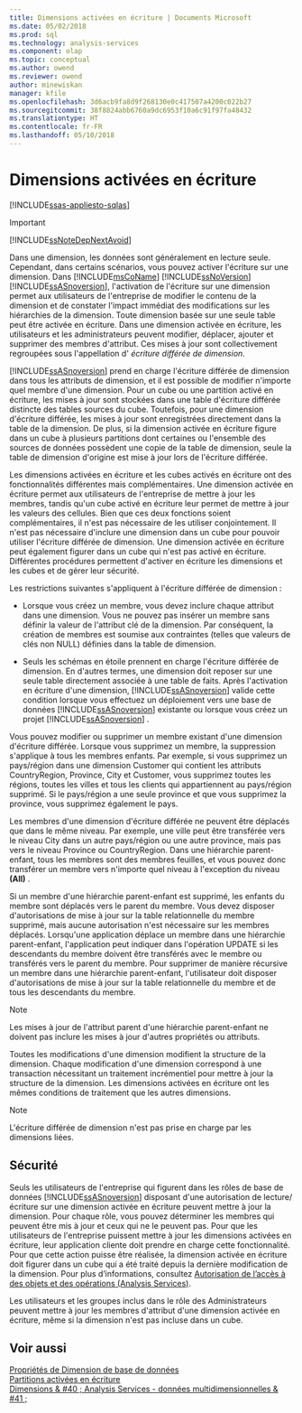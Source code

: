```yaml
---
title: Dimensions activées en écriture | Documents Microsoft
ms.date: 05/02/2018
ms.prod: sql
ms.technology: analysis-services
ms.component: olap
ms.topic: conceptual
ms.author: owend
ms.reviewer: owend
author: minewiskan
manager: kfile
ms.openlocfilehash: 3d6acb9fa8d9f268130e0c417507a4200c022b27
ms.sourcegitcommit: 38f8824abb6760a9dc6953f10a6c91f97fa48432
ms.translationtype: HT
ms.contentlocale: fr-FR
ms.lasthandoff: 05/10/2018
---
```

# <a name="write-enabled-dimensions"></a>Dimensions activées en écriture
[!INCLUDE[ssas-appliesto-sqlas](../../includes/ssas-appliesto-sqlas.md)]
    
> [!IMPORTANT]  
>  [!INCLUDE[ssNoteDepNextAvoid](../../includes/ssnotedepnextavoid-md.md)]  
  
 Dans une dimension, les données sont généralement en lecture seule. Cependant, dans certains scénarios, vous pouvez activer l'écriture sur une dimension. Dans [!INCLUDE[msCoName](../../includes/msconame-md.md)] [!INCLUDE[ssNoVersion](../../includes/ssnoversion-md.md)] [!INCLUDE[ssASnoversion](../../includes/ssasnoversion-md.md)], l'activation de l'écriture sur une dimension permet aux utilisateurs de l'entreprise de modifier le contenu de la dimension et de constater l'impact immédiat des modifications sur les hiérarchies de la dimension. Toute dimension basée sur une seule table peut être activée en écriture. Dans une dimension activée en écriture, les utilisateurs et les administrateurs peuvent modifier, déplacer, ajouter et supprimer des membres d'attribut. Ces mises à jour sont collectivement regroupées sous l'appellation d' *écriture différée de dimension*.  
  
 [!INCLUDE[ssASnoversion](../../includes/ssasnoversion-md.md)] prend en charge l'écriture différée de dimension dans tous les attributs de dimension, et il est possible de modifier n'importe quel membre d'une dimension. Pour un cube ou une partition activé en écriture, les mises à jour sont stockées dans une table d'écriture différée distincte des tables sources du cube. Toutefois, pour une dimension d'écriture différée, les mises à jour sont enregistrées directement dans la table de la dimension. De plus, si la dimension activée en écriture figure dans un cube à plusieurs partitions dont certaines ou l'ensemble des sources de données possèdent une copie de la table de dimension, seule la table de dimension d'origine est mise à jour lors de l'écriture différée.  
  
 Les dimensions activées en écriture et les cubes activés en écriture ont des fonctionnalités différentes mais complémentaires. Une dimension activée en écriture permet aux utilisateurs de l'entreprise de mettre à jour les membres, tandis qu'un cube activé en écriture leur permet de mettre à jour les valeurs des cellules. Bien que ces deux fonctions soient complémentaires, il n'est pas nécessaire de les utiliser conjointement. Il n'est pas nécessaire d'inclure une dimension dans un cube pour pouvoir utiliser l'écriture différée de dimension. Une dimension activée en écriture peut également figurer dans un cube qui n'est pas activé en écriture. Différentes procédures permettent d'activer en écriture les dimensions et les cubes et de gérer leur sécurité.  
  
 Les restrictions suivantes s'appliquent à l'écriture différée de dimension :  
  
-   Lorsque vous créez un membre, vous devez inclure chaque attribut dans une dimension. Vous ne pouvez pas insérer un membre sans définir la valeur de l'attribut clé de la dimension. Par conséquent, la création de membres est soumise aux contraintes (telles que valeurs de clés non NULL) définies dans la table de dimension.  
  
-   Seuls les schémas en étoile prennent en charge l'écriture différée de dimension. En d'autres termes, une dimension doit reposer sur une seule table directement associée à une table de faits. Après l'activation en écriture d'une dimension, [!INCLUDE[ssASnoversion](../../includes/ssasnoversion-md.md)] valide cette condition lorsque vous effectuez un déploiement vers une base de données [!INCLUDE[ssASnoversion](../../includes/ssasnoversion-md.md)] existante ou lorsque vous créez un projet [!INCLUDE[ssASnoversion](../../includes/ssasnoversion-md.md)] .  
  
 Vous pouvez modifier ou supprimer un membre existant d'une dimension d'écriture différée. Lorsque vous supprimez un membre, la suppression s'applique à tous les membres enfants. Par exemple, si vous supprimez un pays/région dans une dimension Customer qui contient les attributs CountryRegion, Province, City et Customer, vous supprimez toutes les régions, toutes les villes et tous les clients qui appartiennent au pays/région supprimé. Si le pays/région a une seule province et que vous supprimez la province, vous supprimez également le pays.  
  
 Les membres d'une dimension d'écriture différée ne peuvent être déplacés que dans le même niveau. Par exemple, une ville peut être transférée vers le niveau City dans un autre pays/région ou une autre province, mais pas vers le niveau Province ou CountryRegion. Dans une hiérarchie parent-enfant, tous les membres sont des membres feuilles, et vous pouvez donc transférer un membre vers n'importe quel niveau à l'exception du niveau **(All)** .  
  
 Si un membre d'une hiérarchie parent-enfant est supprimé, les enfants du membre sont déplacés vers le parent du membre. Vous devez disposer d'autorisations de mise à jour sur la table relationnelle du membre supprimé, mais aucune autorisation n'est nécessaire sur les membres déplacés. Lorsqu'une application déplace un membre dans une hiérarchie parent-enfant, l'application peut indiquer dans l'opération UPDATE si les descendants du membre doivent être transférés avec le membre ou transférés vers le parent du membre. Pour supprimer de manière récursive un membre dans une hiérarchie parent-enfant, l'utilisateur doit disposer d'autorisations de mise à jour sur la table relationnelle du membre et de tous les descendants du membre.  
  
> [!NOTE]  
>  Les mises à jour de l'attribut parent d'une hiérarchie parent-enfant ne doivent pas inclure les mises à jour d'autres propriétés ou attributs.  
  
 Toutes les modifications d'une dimension modifient la structure de la dimension. Chaque modification d'une dimension correspond à une transaction nécessitant un traitement incrémentiel pour mettre à jour la structure de la dimension. Les dimensions activées en écriture ont les mêmes conditions de traitement que les autres dimensions.  
  
> [!NOTE]  
>  L'écriture différée de dimension n'est pas prise en charge par les dimensions liées.  
  
## <a name="security"></a>Sécurité  
 Seuls les utilisateurs de l'entreprise qui figurent dans les rôles de base de données [!INCLUDE[ssASnoversion](../../includes/ssasnoversion-md.md)] disposant d'une autorisation de lecture/écriture sur une dimension activée en écriture peuvent mettre à jour la dimension. Pour chaque rôle, vous pouvez déterminer les membres qui peuvent être mis à jour et ceux qui ne le peuvent pas. Pour que les utilisateurs de l'entreprise puissent mettre à jour les dimensions activées en écriture, leur application cliente doit prendre en charge cette fonctionnalité. Pour que cette action puisse être réalisée, la dimension activée en écriture doit figurer dans un cube qui a été traité depuis la dernière modification de la dimension. Pour plus d’informations, consultez [Autorisation de l’accès à des objets et des opérations &#40;Analysis Services&#41;](../../analysis-services/multidimensional-models/authorizing-access-to-objects-and-operations-analysis-services.md).  
  
 Les utilisateurs et les groupes inclus dans le rôle des Administrateurs peuvent mettre à jour les membres d'attribut d'une dimension activée en écriture, même si la dimension n'est pas incluse dans un cube.  
  
## <a name="see-also"></a>Voir aussi  
 [Propriétés de Dimension de base de données](../../analysis-services/multidimensional-models-olap-logical-dimension-objects/database-dimension-properties.md)   
 [Partitions activées en écriture](../../analysis-services/multidimensional-models-olap-logical-cube-objects/partitions-write-enabled-partitions.md)   
 [Dimensions & #40 ; Analysis Services - données multidimensionnelles & #41 ;](../../analysis-services/multidimensional-models-olap-logical-dimension-objects/dimensions-analysis-services-multidimensional-data.md)  
  
  
